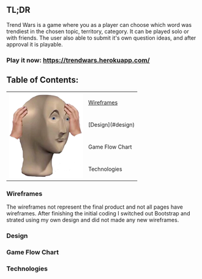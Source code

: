 
## TL;DR
Trend Wars is a game where you as a player can choose which word was trendiest in the chosen topic, territory, category. It can be played solo or with friends. The user also able to submit it's own question ideas, and after approval it is playable.

### Play it now: <https://trendwars.herokuapp.com/>

## Table of Contents:
<table>
<tr>
  <td rowspan="4"><img src="https://github.com/Dhadhazi/trend-wars-frontend/blob/master/public/images/help.png"></td>
  <td><a href=#wireframes>Wireframes</a></td>
  
</tr>
<tr>
  <td>[Design](#design)</td>
</tr>
  <tr>
  <td>Game Flow Chart</td>
</tr>
  <tr>
  <td>Technologies</td>
</tr>
</table>


### Wireframes
The wireframes not represent the final product and not all pages have wireframes. After finishing the initial coding I switched out Bootstrap and strated using my own design and did not made any new wireframes.


### Design

### Game Flow Chart

### Technologies

